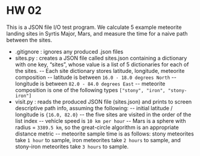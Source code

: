 # HW 02

This is a JSON file I/O test program.
We calculate 5 example meteorite landing sites in Syrtis Major, Mars, and measure the time for a naive path between the sites.

- .gitignore	: ignores any produced .json files
- sites.py	: creates a JSON file called sites.json containing a dictionary with one key, “sites”, whose value is a list of 5 dictionaries for each of the sites.
-- Each site dictionary stores latitude, longitude, meteorite composition
-- latitude is between `16.0 - 18.0 degrees North`
-- longitude is between `82.0 - 84.0 degrees East`
-- meteorite composition is one of the following types `["stony", "iron", "stony-iron"]`
- visit.py	: reads the produced JSON file (sites.json) and prints to screen descriptive path info, assuming the following:
-- initial latitude / longitude is `{16.0, 82.0}`
-- the five sites are visited in the order of the list index
-- vehicle speed is `10 km per hour`
-- Mars is a sphere with radius = `3389.5 km`, so the great-circle algorithm is an appropriate distance metric
-- meteorite sample time is as follows: stony meteorites take `1 hour` to sample, iron meteorites take `2 hours` to sample, and stony-iron meteorites take `3 hours` to sample.
